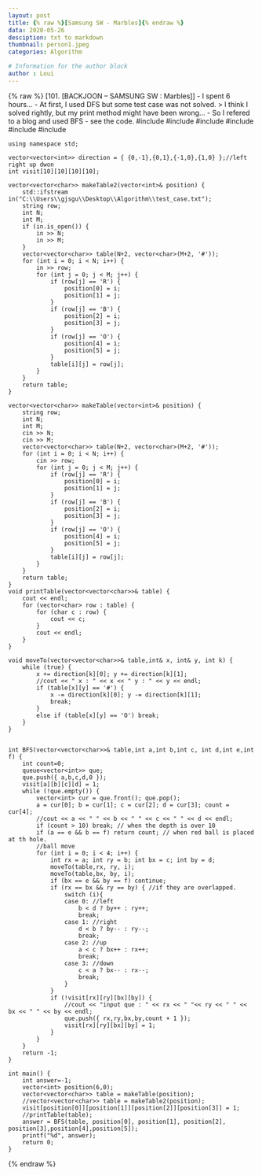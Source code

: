 ```yaml
---
layout: post
title: {% raw %}[Samsung SW - Marbles]{% endraw %}
data: 2020-05-26
desciption: txt to markdown
thumbnail: person1.jpeg
categories: Algorithm

# Information for the author block
author : Loui
---
```


{% raw %}
	﻿[101. [BACKJOON – SAMSUNG SW : Marbles]]
	- I spent 6 hours…
	- At first, I used DFS but some test case was not solved.
	> I think I solved rightly, but my print method might have been wrong…
	- So I refered to a blog and used BFS
	- see the code.
	#include<iostream>
	#include<vector>
	#include<algorithm>
	#include<climits>
	#include<fstream>
	#include<queue>
	
	using namespace std;
	
	vector<vector<int>> direction = { {0,-1},{0,1},{-1,0},{1,0} };//left right up dwon
	int visit[10][10][10][10];
	
	vector<vector<char>> makeTable2(vector<int>& position) {
		std::ifstream in("C:\\Users\\gjsgu\\Desktop\\Algorithm\\test_case.txt");
		string row;
		int N;
		int M;
		if (in.is_open()) {
			in >> N;
			in >> M;
		}
		vector<vector<char>> table(N+2, vector<char>(M+2, '#'));
		for (int i = 0; i < N; i++) {
			in >> row;
			for (int j = 0; j < M; j++) {
				if (row[j] == 'R') {
					position[0] = i;
					position[1] = j;
				}
				if (row[j] == 'B') {
					position[2] = i;
					position[3] = j;
				}
				if (row[j] == 'O') {
					position[4] = i;
					position[5] = j;
				}
				table[i][j] = row[j];
			}
		}
		return table;
	}
	
	vector<vector<char>> makeTable(vector<int>& position) {
		string row;
		int N;
		int M;
		cin >> N;
		cin >> M;
		vector<vector<char>> table(N+2, vector<char>(M+2, '#'));
		for (int i = 0; i < N; i++) {
			cin >> row;
			for (int j = 0; j < M; j++) {
				if (row[j] == 'R') {
					position[0] = i;
					position[1] = j;
				}
				if (row[j] == 'B') {
					position[2] = i;
					position[3] = j;
				}
				if (row[j] == 'O') {
					position[4] = i;
					position[5] = j;
				}
				table[i][j] = row[j];
			}
		}
		return table;
	}
	void printTable(vector<vector<char>>& table) {
		cout << endl;
		for (vector<char> row : table) {
			for (char c : row) {
				cout << c;
			}
			cout << endl;
		} 
	}
	
	void moveTo(vector<vector<char>>& table,int& x, int& y, int k) {
		while (true) {
			x += direction[k][0]; y += direction[k][1];
			//cout << " x : " << x << " y : " << y << endl;
			if (table[x][y] == '#') {
				x -= direction[k][0]; y -= direction[k][1];
				break;
			}
			else if (table[x][y] == 'O') break;
		}
	}
	
	
	int BFS(vector<vector<char>>& table,int a,int b,int c, int d,int e,int f) {
		int count=0;
		queue<vector<int>> que;
		que.push({ a,b,c,d,0 });
		visit[a][b][c][d] = 1;
		while (!que.empty()) {
			vector<int> cur = que.front(); que.pop();
			a = cur[0]; b = cur[1]; c = cur[2]; d = cur[3]; count = cur[4];
			//cout << a << " " << b << " " << c << " " << d << endl;
			if (count > 10) break; // when the depth is over 10
			if (a == e && b == f) return count; // when red ball is placed at th hole.
			//ball move
			for (int i = 0; i < 4; i++) {
				int rx = a; int ry = b; int bx = c; int by = d;
				moveTo(table,rx, ry, i);
				moveTo(table,bx, by, i);
				if (bx == e && by == f) continue;
				if (rx == bx && ry == by) { //if they are overlapped.
					switch (i){
					case 0: //left
						b < d ? by++ : ry++;
						break;
					case 1: //right
						d < b ? by-- : ry--;
						break;
					case 2: //up
						a < c ? bx++ : rx++;
						break;
					case 3: //down
						c < a ? bx-- : rx--;
						break;
					}
				}
				if (!visit[rx][ry][bx][by]) {
					//cout << "input que : " << rx << " "<< ry << " " << bx << " " << by << endl;
					que.push({ rx,ry,bx,by,count + 1 });
					visit[rx][ry][bx][by] = 1;
				}
			}
		}
		return -1;
	}
	
	int main() {
		int answer=-1;
		vector<int> position(6,0);
		vector<vector<char>> table = makeTable(position);
		//vector<vector<char>> table = makeTable2(position);
		visit[position[0]][position[1]][position[2]][position[3]] = 1;
		//printTable(table);
		answer = BFS(table, position[0], position[1], position[2], position[3],position[4],position[5]);
		printf("%d", answer);
		return 0;
	}
	
{% endraw %}
